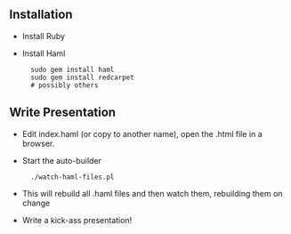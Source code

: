 ## Installation

* Install Ruby
* Install Haml

        sudo gem install haml
        sudo gem install redcarpet
        # possibly others


## Write Presentation

* Edit index.haml (or copy to another name), open the .html file in a
  browser.

* Start the auto-builder

        ./watch-haml-files.pl

* This will rebuild all .haml files and then watch them, rebuilding
  them on change

* Write a kick-ass presentation!



